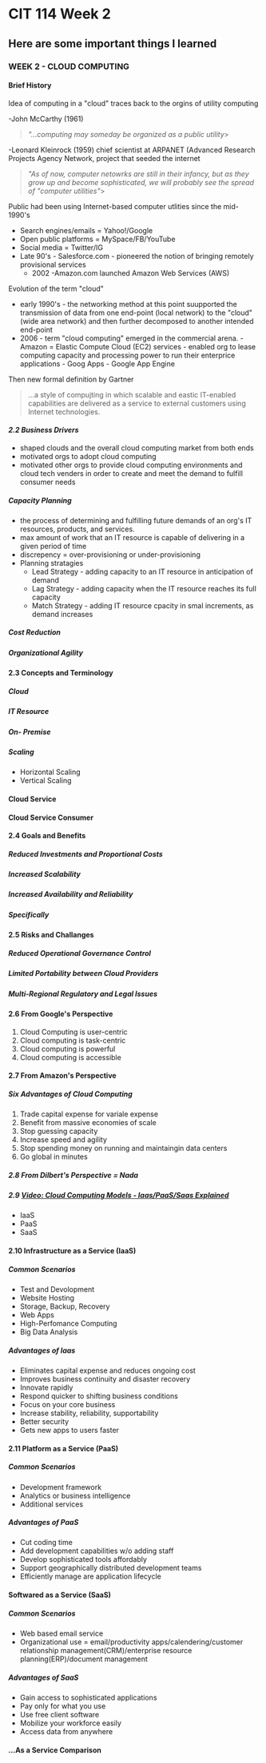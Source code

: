 # CIT 114 Week 2
## Here are some important things I learned 
### WEEK 2 - CLOUD COMPUTING

#### Brief History
Idea of computing in a "cloud" traces back to the orgins of utility computing

-John McCarthy (1961) 
>*"...computing may someday be organized as a public utility*>

-Leonard Kleinrock (1959) chief scientist at ARPANET (Advanced Research Projects Agency Network, project that seeded the internet 
>*"As of now, computer netowrks are still in their infancy, but as they grow up and become sophisticated, we will probably see the spread of "computer utilities"*>

Public had been using Internet-based computer utlities since the mid-1990's
- Search engines/emails = Yahoo!/Google
- Open public platforms = MySpace/FB/YouTube
- Social media = Twitter/IG
- Late 90's - Salesforce.com - pioneered the notion of bringing remotely provisional services
     - 2002 -Amazon.com launched Amazon Web Services (AWS)

Evolution of the term "cloud"
- early 1990's - the networking method at this point suupported the transmission of data from one end-point (local network) to the "cloud" (wide area network) and then further decomposed to another intended end-point
- 2006 - term "cloud computing" emerged in the commercial arena. 
       - Amazon = Elastic Compute Cloud (EC2) services - enabled org to lease computing capacity and processing power to run their enterprice applications
       - Goog Apps 
       - Google App Engine
 
 Then new formal definition by Gartner 
 >...a style of compujting in which scalable and eastic IT-enabled capabilities are delivered as a service to external customers using Internet technologies.
 
#### *2.2 Business Drivers*
- shaped clouds and the overall cloud computing market from both ends
- motivated orgs to adopt cloud computing
- motivated other orgs to provide cloud computing environments and cloud tech venders in order to create and meet the demand to fulfill consumer needs

##### Capacity Planning
- the process of determining and fulfilling future demands of an org's IT resources, products, and services. 
- max amount of work that an IT resource is capable of delivering in a given period of time
- discrepency  = over-provisioning or under-provisioning
- Planning stratagies
     - Lead Strategy - adding capacity to an IT resource in anticipation of demand
     - Lag Strategy - adding capacity when the IT resource reaches its full capacity
     - Match Strategy - adding IT resource cpacity in smal increments, as demand increases
 
##### Cost Reduction

##### Organizational Agility

#### 2.3 Concepts and Terminology
##### Cloud
##### IT Resource
##### On- Premise
##### Scaling
- Horizontal Scaling
- Vertical Scaling
#### Cloud Service
#### Cloud Service Consumer

#### 2.4 Goals and Benefits
##### Reduced Investments and Proportional Costs
##### Increased Scalability
##### Increased Availability and Reliability
##### Specifically

#### 2.5 Risks and Challanges
##### Reduced Operational Governance Control
##### Limited Portability between Cloud Providers
##### Multi-Regional Regulatory and Legal Issues

#### 2.6 From Google's Perspective
1. Cloud Computing is user-centric
2. Cloud computing is task-centric
3. Cloud computing is powerful
4. Cloud computing is accessible

#### 2.7 From Amazon's Perspective
##### Six Advantages of Cloud Computing
1. Trade capital expense for variale expense
2. Benefit from massive economies of scale
3. Stop guessing capacity
4. Increase speed and agility
5. Stop spending money on running and maintaingin data centers
6. Go global in minutes

##### 2.8 From Dilbert's Perspective = Nada
##### 2.9 [Video: Cloud Computing Models - Iaas/PaaS/Saas Explained](https://www.youtube.com/watch?v=36zducUX16w&ab_channel=EcourseReview)
- IaaS
- PaaS
- SaaS

#### 2.10 Infrastructure as a Service (IaaS)
##### Common Scenarios
- Test and Devolopment
- Website Hosting
- Storage, Backup, Recovery
- Web Apps
- High-Perfomance Computing
- Big Data Analysis

##### Advantages of Iaas
- Eliminates capital expense and reduces ongoing cost
- Improves business continuity and disaster recovery
- Innovate rapidly
- Respond quicker to shifting business conditions
- Focus on your core business
- Increase stability, reliability, supportability
- Better security
- Gets new apps to users faster

#### 2.11 Platform as a Service (PaaS)

##### Common Scenarios
- Development framework
- Analytics or business intelligence
- Additional services

##### Advantages of PaaS
- Cut coding time
- Add development capabilities w/o adding staff
- Develop sophisticated tools affordably
- Support geographically distributed development teams
- Efficiently manage are application lifecycle

#### Softwared as a Service (SaaS)
##### Common Scenarios
- Web based email service
- Organizational use = email/productivity apps/calendering/customer relationship management(CRM)/enterprise resource planning(ERP)/document management

##### Advantages of SaaS
- Gain access to sophisticated applications
- Pay only for what you use
- Use free client software
- Mobilize your workforce easily
- Access data from anywhere

#### ...As a Service Comparison


